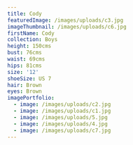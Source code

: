 ```yaml
---
title: Cody
featuredImage: /images/uploads/c3.jpg
imageThumbnail: /images/uploads/c6.jpg
firstName: Cody
collection: Boys
height: 150cms
bust: 76cms
waist: 69cms
hips: 81cms
size: '12'
shoeSize: US 7
hair: Brown
eyes: Brown
imagePortfolio:
  - image: /images/uploads/c2.jpg
  - image: /images/uploads/c1.jpg
  - image: /images/uploads/5.jpg
  - image: /images/uploads/4.jpg
  - image: /images/uploads/c7.jpg
---
```


